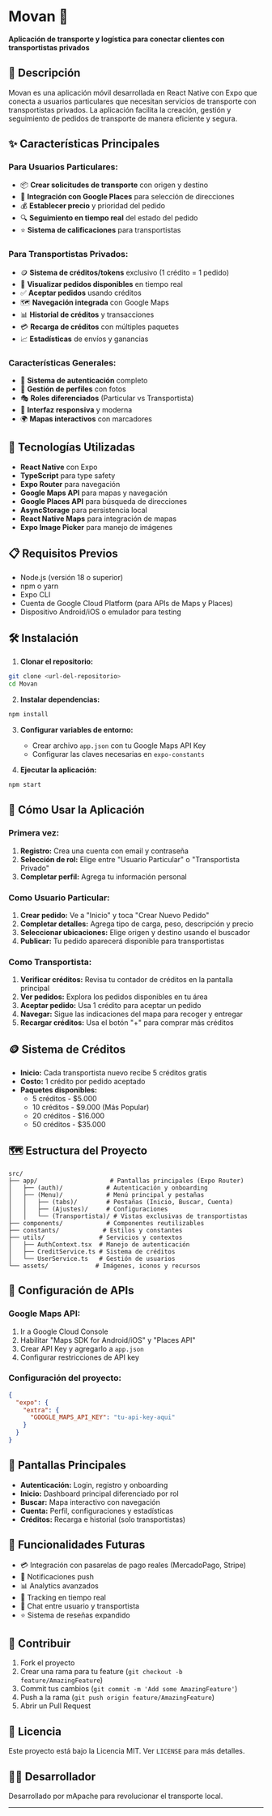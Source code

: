 # Movan 🚚

**Aplicación de transporte y logística para conectar clientes con transportistas privados**

## 📱 Descripción

Movan es una aplicación móvil desarrollada en React Native con Expo que conecta a usuarios particulares que necesitan servicios de transporte con transportistas privados. La aplicación facilita la creación, gestión y seguimiento de pedidos de transporte de manera eficiente y segura.

## ✨ Características Principales

### Para Usuarios Particulares:
- 📦 **Crear solicitudes de transporte** con origen y destino
- 📍 **Integración con Google Places** para selección de direcciones
- 💰 **Establecer precio** y prioridad del pedido
- 🔍 **Seguimiento en tiempo real** del estado del pedido
- ⭐ **Sistema de calificaciones** para transportistas

### Para Transportistas Privados:
- 🪙 **Sistema de créditos/tokens** exclusivo (1 crédito = 1 pedido)
- 👀 **Visualizar pedidos disponibles** en tiempo real
- ✅ **Aceptar pedidos** usando créditos
- 🗺️ **Navegación integrada** con Google Maps
- 📊 **Historial de créditos** y transacciones
- 💳 **Recarga de créditos** con múltiples paquetes
- 📈 **Estadísticas** de envíos y ganancias

### Características Generales:
- 🔐 **Sistema de autenticación** completo
- 👤 **Gestión de perfiles** con fotos
- 🎭 **Roles diferenciados** (Particular vs Transportista)
- 📱 **Interfaz responsiva** y moderna
- 🌍 **Mapas interactivos** con marcadores

## 🚀 Tecnologías Utilizadas

- **React Native** con Expo
- **TypeScript** para type safety
- **Expo Router** para navegación
- **Google Maps API** para mapas y navegación
- **Google Places API** para búsqueda de direcciones
- **AsyncStorage** para persistencia local
- **React Native Maps** para integración de mapas
- **Expo Image Picker** para manejo de imágenes

## 📋 Requisitos Previos

- Node.js (versión 18 o superior)
- npm o yarn
- Expo CLI
- Cuenta de Google Cloud Platform (para APIs de Maps y Places)
- Dispositivo Android/iOS o emulador para testing

## 🛠️ Instalación

1. **Clonar el repositorio:**
```bash
git clone <url-del-repositorio>
cd Movan
```

2. **Instalar dependencias:**
```bash
npm install
```

3. **Configurar variables de entorno:**
   - Crear archivo `app.json` con tu Google Maps API Key
   - Configurar las claves necesarias en `expo-constants`

4. **Ejecutar la aplicación:**
```bash
npm start
```

## 📖 Cómo Usar la Aplicación

### Primera vez:
1. **Registro:** Crea una cuenta con email y contraseña
2. **Selección de rol:** Elige entre "Usuario Particular" o "Transportista Privado"
3. **Completar perfil:** Agrega tu información personal

### Como Usuario Particular:
1. **Crear pedido:** Ve a "Inicio" y toca "Crear Nuevo Pedido"
2. **Completar detalles:** Agrega tipo de carga, peso, descripción y precio
3. **Seleccionar ubicaciones:** Elige origen y destino usando el buscador
4. **Publicar:** Tu pedido aparecerá disponible para transportistas

### Como Transportista:
1. **Verificar créditos:** Revisa tu contador de créditos en la pantalla principal
2. **Ver pedidos:** Explora los pedidos disponibles en tu área
3. **Aceptar pedido:** Usa 1 crédito para aceptar un pedido
4. **Navegar:** Sigue las indicaciones del mapa para recoger y entregar
5. **Recargar créditos:** Usa el botón "+" para comprar más créditos

## 🪙 Sistema de Créditos

- **Inicio:** Cada transportista nuevo recibe 5 créditos gratis
- **Costo:** 1 crédito por pedido aceptado
- **Paquetes disponibles:**
  - 5 créditos - $5.000
  - 10 créditos - $9.000 (Más Popular)
  - 20 créditos - $16.000
  - 50 créditos - $35.000

## 🗺️ Estructura del Proyecto

```
src/
├── app/                    # Pantallas principales (Expo Router)
│   ├── (auth)/            # Autenticación y onboarding
│   ├── (Menu)/            # Menú principal y pestañas
│   │   ├── (tabs)/        # Pestañas (Inicio, Buscar, Cuenta)
│   │   ├── (Ajustes)/     # Configuraciones
│   │   └── (Transportista)/ # Vistas exclusivas de transportistas
├── components/            # Componentes reutilizables
├── constants/            # Estilos y constantes
├── utils/               # Servicios y contextos
│   ├── AuthContext.tsx  # Manejo de autenticación
│   ├── CreditService.ts # Sistema de créditos
│   └── UserService.ts   # Gestión de usuarios
└── assets/             # Imágenes, iconos y recursos
```

## 🔧 Configuración de APIs

### Google Maps API:
1. Ir a Google Cloud Console
2. Habilitar "Maps SDK for Android/iOS" y "Places API"
3. Crear API Key y agregarlo a `app.json`
4. Configurar restricciones de API key

### Configuración del proyecto:
```json
{
  "expo": {
    "extra": {
      "GOOGLE_MAPS_API_KEY": "tu-api-key-aqui"
    }
  }
}
```

## 📱 Pantallas Principales

- **Autenticación:** Login, registro y onboarding
- **Inicio:** Dashboard principal diferenciado por rol
- **Buscar:** Mapa interactivo con navegación
- **Cuenta:** Perfil, configuraciones y estadísticas
- **Créditos:** Recarga e historial (solo transportistas)

## 🎯 Funcionalidades Futuras

- 💳 Integración con pasarelas de pago reales (MercadoPago, Stripe)
- 🔔 Notificaciones push
- 📊 Analytics avanzados
- 🚛 Tracking en tiempo real
- 💬 Chat entre usuario y transportista
- ⭐ Sistema de reseñas expandido

## 🤝 Contribuir

1. Fork el proyecto
2. Crear una rama para tu feature (`git checkout -b feature/AmazingFeature`)
3. Commit tus cambios (`git commit -m 'Add some AmazingFeature'`)
4. Push a la rama (`git push origin feature/AmazingFeature`)
5. Abrir un Pull Request

## 📄 Licencia

Este proyecto está bajo la Licencia MIT. Ver `LICENSE` para más detalles.

## 👨‍💻 Desarrollador

Desarrollado por mApache para revolucionar el transporte local.

---
